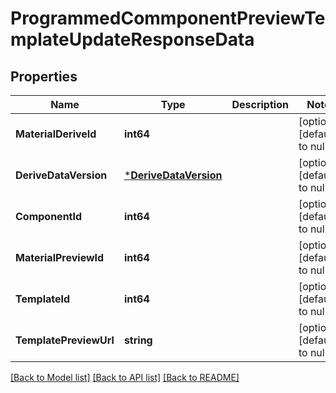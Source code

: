 # ProgrammedCommponentPreviewTemplateUpdateResponseData

## Properties
Name | Type | Description | Notes
------------ | ------------- | ------------- | -------------
**MaterialDeriveId** | **int64** |  | [optional] [default to null]
**DeriveDataVersion** | [***DeriveDataVersion**](DeriveDataVersion.md) |  | [optional] [default to null]
**ComponentId** | **int64** |  | [optional] [default to null]
**MaterialPreviewId** | **int64** |  | [optional] [default to null]
**TemplateId** | **int64** |  | [optional] [default to null]
**TemplatePreviewUrl** | **string** |  | [optional] [default to null]

[[Back to Model list]](../README.md#documentation-for-models) [[Back to API list]](../README.md#documentation-for-api-endpoints) [[Back to README]](../README.md)


